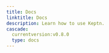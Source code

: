 ```yaml
---
title: Docs
linktitle: Docs
description: Learn how to use Keptn.
cascade:
  currentversion:v0.8.0
  type: docs
---
```

